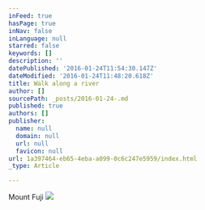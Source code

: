 ```yaml
---
inFeed: true
hasPage: true
inNav: false
inLanguage: null
starred: false
keywords: []
description: ''
datePublished: '2016-01-24T11:54:30.147Z'
dateModified: '2016-01-24T11:48:20.618Z'
title: Walk along a river
author: []
sourcePath: _posts/2016-01-24-.md
published: true
authors: []
publisher:
  name: null
  domain: null
  url: null
  favicon: null
url: 1a397464-eb65-4eba-a099-0c6c247e5959/index.html
_type: Article

---
```

Mount Fuji
![](https://the-grid-user-content.s3-us-west-2.amazonaws.com/c8cbf16f-768b-4eb0-b914-2a982847d2a5.jpg)